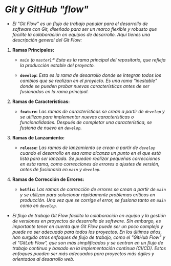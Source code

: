 <!-- Autor: Daniel Benjamin Perez Morales -->
<!-- GitHub: https://github.com/DanielBenjaminPerezMoralesDev13 -->
<!-- GitLab: https://gitlab.com/DanielBenjaminPerezMoralesDev13 -->
<!-- Correo electrónico: danielperezdev@proton.me -->

# ***Git y GitHub "flow"***

- *El "Git Flow" es un flujo de trabajo popular para el desarrollo de software con Git, diseñado para ser un marco flexible y robusto que facilite la colaboración en equipos de desarrollo. Aquí tienes una descripción general del Git Flow:*

1. **Ramas Principales:**

   - **`main`* (o `master`):** *Esta es la rama principal del repositorio, que refleja la producción estable del proyecto.*

   - **`develop`:** *Esta es la rama de desarrollo donde se integran todos los cambios que se realizan en el proyecto. Es una rama "inestable" donde se pueden probar nuevas características antes de ser fusionadas en la rama principal.*

2. **Ramas de Características:**

   - **`feature`:** *Las ramas de características se crean a partir de `develop` y se utilizan para implementar nuevas características o funcionalidades. Después de completar una característica, se fusiona de nuevo en `develop`.*

3. **Ramas de Lanzamiento:**

   - **`release`:** *Las ramas de lanzamiento se crean a partir de `develop` cuando el desarrollo en esa rama alcanza un punto en el que está lista para ser lanzada. Se pueden realizar pequeñas correcciones en esta rama, como correcciones de errores o ajustes de versión, antes de fusionarla en `main` y `develop`.*

4. **Ramas de Corrección de Errores:**

   - **`hotfix`:** *Las ramas de corrección de errores se crean a partir de `main` y se utilizan para solucionar rápidamente problemas críticos en producción. Una vez que se corrige el error, se fusiona tanto en `main` como en `develop`.*

- *El flujo de trabajo Git Flow facilita la colaboración en equipo y la gestión de versiones en proyectos de desarrollo de software. Sin embargo, es importante tener en cuenta que Git Flow puede ser un poco complejo y puede no ser adecuado para todos los proyectos. En los últimos años, han surgido otros enfoques de flujo de trabajo, como el "GitHub Flow" y el "GitLab Flow", que son más simplificados y se centran en un flujo de trabajo continuo y basado en la implementación continua (CI/CD). Estos enfoques pueden ser más adecuados para proyectos más ágiles y orientados al desarrollo web.*
